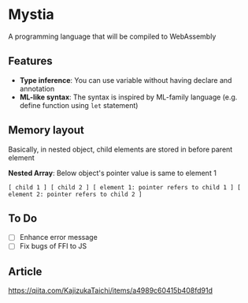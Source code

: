 # Mystia
A programming language that will be compiled to WebAssembly

## Features
- **Type inference**: You can use variable without having declare and annotation
- **ML-like syntax**: The syntax is inspired by ML-family language (e.g. define function using `let` statement)

## Memory layout
Basically, in nested object, child elements are stored in before parent element

**Nested Array**: Below object's pointer value is same to element 1
```
[ child 1 ] [ child 2 ] [ element 1: pointer refers to child 1 ] [ element 2: pointer refers to child 2 ]
```
## To Do
- [ ] Enhance error message
- [ ] Fix bugs of FFI to JS

## Article
https://qiita.com/KajizukaTaichi/items/a4989c60415b408fd91d
